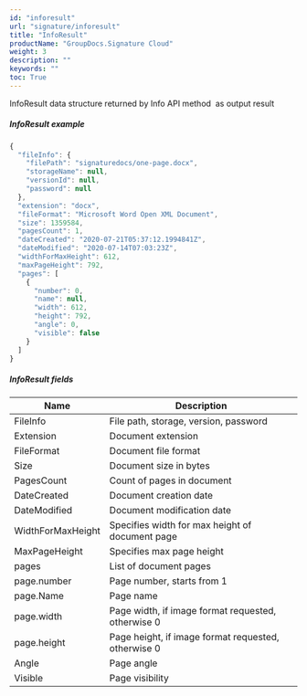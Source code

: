 ```yaml
---
id: "inforesult"
url: "signature/inforesult"
title: "InfoResult"
productName: "GroupDocs.Signature Cloud"
weight: 3
description: ""
keywords: ""
toc: True
---
```


InfoResult data structure returned by Info API method  as output result

##### InfoResult example

```javascript
{
  "fileInfo": {
    "filePath": "signaturedocs/one-page.docx",
    "storageName": null,
    "versionId": null,
    "password": null
  },
  "extension": "docx",
  "fileFormat": "Microsoft Word Open XML Document",
  "size": 1359584,
  "pagesCount": 1,
  "dateCreated": "2020-07-21T05:37:12.1994841Z",
  "dateModified": "2020-07-14T07:03:23Z",
  "widthForMaxHeight": 612,
  "maxPageHeight": 792,
  "pages": [
    {
      "number": 0,
      "name": null,
      "width": 612,
      "height": 792,
      "angle": 0,
      "visible": false
    }
  ]
}

```

##### InfoResult fields

|Name|Description
|---|---
|FileInfo|File path, storage, version, password
|Extension|Document extension
|FileFormat|Document file format
|Size|Document size in bytes
|PagesCount|Count of pages in document
|DateCreated|Document creation date
|DateModified|Document modification date
|WidthForMaxHeight|Specifies width for max height of document page
|MaxPageHeight|Specifies max page height
|pages|List of document pages
|page.number|Page number, starts from 1
|page.Name|Page name
|page.width|Page width, if image format requested, otherwise 0
|page.height|Page height, if image format requested, otherwise 0
|Angle|Page angle
|Visible|Page visibility
